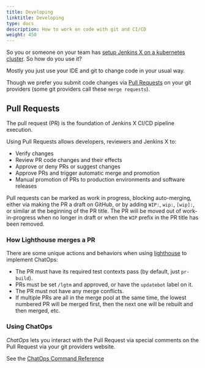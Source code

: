 ```yaml
---
title: Developing
linktitle: Developing
type: docs
description: How to work on code with git and CI/CD
weight: 450
---
```

    
So you or someone on your team has [setup Jenkins X on a kubernetes cluster](/v3/admin/). So how do you use it? 

Mostly you just use your IDE and git to change code in your usual way.

Though we prefer you submit code changes via [Pull Requests](https://docs.github.com/en/github/collaborating-with-issues-and-pull-requests/about-pull-requests) on your git providers (some git providers call these `merge requests`).

## Pull Requests

The pull request (PR) is the foundation of Jenkins X CI/CD pipeline execution. 

Using Pull Requests allows developers, reviewers and Jenkins X to:

* Verify changes
* Review PR code changes and their effects
* Approve or deny PRs or suggest changes
* Approve PRs and trigger automatic merge and promotion
* Manual promotion of PRs to production environments and software releases

Pull requests can be marked as work in progress, blocking auto-merging, either via making the PR a draft on GitHub, or by adding `WIP:`, `wip:`, `[wip]:`, or similar at the beginning of the PR title. 
The PR will be moved out of work-in-progress when no longer in draft or when the `WIP` prefix in the PR title has been removed.

### How Lighthouse merges a PR

There are some unique actions and behaviors when using [lighthouse](/v3/about/overview/#lighthouse) to implement ChatOps:

* The PR must have its required test contexts pass (by default, just `pr-build`).
* PRs must be set `/lgtm` and approved, or have the `updatebot` label on it.
* The PR must not have any merge conflicts.
* If multiple PRs are all in the merge pool at the same time, the lowest numbered PR will be merged first, then the next one will be rebuilt and then merged, etc.
          

### Using ChatOps

_ChatOps_ lets you interact with the Pull Request via special comments on the Pull Request via your git providers website.

See the [ChatOps Command Reference](/v3/develop/reference/chatops/)


